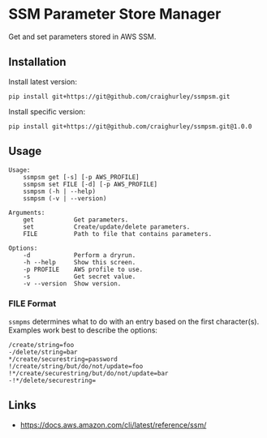 # SSM Parameter Store Manager

Get and set parameters stored in AWS SSM.

## Installation

Install latest version:

```
pip install git+https://git@github.com/craighurley/ssmpsm.git
```

Install specific version:

```
pip install git+https://git@github.com/craighurley/ssmpsm.git@1.0.0
```

## Usage

```
Usage:
    ssmpsm get [-s] [-p AWS_PROFILE]
    ssmpsm set FILE [-d] [-p AWS_PROFILE]
    ssmpsm (-h | --help)
    ssmpsm (-v | --version)

Arguments:
    get           Get parameters.
    set           Create/update/delete parameters.
    FILE          Path to file that contains parameters.

Options:
    -d            Perform a dryrun.
    -h --help     Show this screen.
    -p PROFILE    AWS profile to use.
    -s            Get secret value.
    -v --version  Show version.
```

### FILE Format

`ssmpms` determines what to do with an entry based on the first character(s).  Examples work best to describe the options:

```
/create/string=foo
-/delete/string=bar
*/create/securestring=password
!/create/string/but/do/not/update=foo
!*/create/securestring/but/do/not/update=bar
-!*/delete/securestring=
```

## Links

- <https://docs.aws.amazon.com/cli/latest/reference/ssm/>

